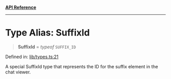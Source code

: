 [**API Reference**](../README.md)

***

# Type Alias: SuffixId

> **SuffixId** = *typeof* `SUFFIX_ID`

Defined in: [lib/types.ts:21](https://github.com/wix-incubator/chat-viewer/blob/471a1f3ecfdb5a33a5c084cf260a676004074615/lib/types.ts#L21)

A special SuffixId type that represents the ID for the suffix element in the chat viewer.
